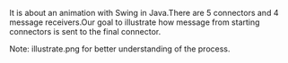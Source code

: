 It is about an animation with Swing in Java.There are 5 connectors and 4 message receivers.Our goal to illustrate how message from starting connectors is sent to the final  connector.

Note: illustrate.png for better understanding of the process.
